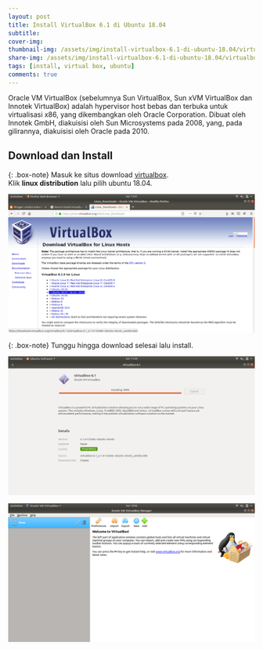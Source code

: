 ```yaml
---
layout: post
title: Install VirtualBox 6.1 di Ubuntu 18.04
subtitle: 
cover-img: 
thumbnail-img: /assets/img/install-virtualbox-6.1-di-ubuntu-18.04/virtualbox.jpg
share-img: /assets/img/install-virtualbox-6.1-di-ubuntu-18.04/virtualbox.png
tags: [install, virtual box, ubuntu]
comments: true
---
```


Oracle VM VirtualBox (sebelumnya Sun VirtualBox, Sun xVM VirtualBox dan Innotek VirtualBox) adalah hypervisor host bebas dan terbuka untuk virtualisasi x86, yang dikembangkan oleh Oracle Corporation. Dibuat oleh Innotek GmbH, diakuisisi oleh Sun Microsystems pada 2008, yang, pada gilirannya, diakuisisi oleh Oracle pada 2010.

## Download dan Install

{: .box-note}
Masuk ke situs download [virtualbox](https://www.virtualbox.org/wiki/Downloads).  
Klik **linux distribution** lalu pilih ubuntu 18.04.

![install-virtualbox-1](/assets/img/install-virtualbox-6.1-di-ubuntu-18.04/install-virtualbox-1.png)

{: .box-note}
Tunggu hingga download selesai lalu install.

![install-virtualbox-2](/assets/img/install-virtualbox-6.1-di-ubuntu-18.04/install-virtualbox-2.png)

![install-virtualbox-3](/assets/img/install-virtualbox-6.1-di-ubuntu-18.04/install-virtualbox-3.png)
